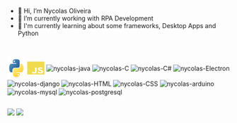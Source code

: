 - 👋 Hi, I’m Nycolas Oliveira
- 🔭 I’m currently working with RPA Development 
- 🌱 I'm currently learning about some frameworks, Desktop Apps and Python

##

<div style="display: inline_block"><br>

  <img align="center" alt="nycolas-Python" height="50" width="40" src="https://raw.githubusercontent.com/devicons/devicon/master/icons/python/python-original.svg">
  <img align="center" alt="nycolas-js" height="30" width="40" src="https://raw.githubusercontent.com/devicons/devicon/master/icons/javascript/javascript-plain.svg">
  <img align="center" alt="nycolas-java" height=40" width="30" src="https://cdn.jsdelivr.net/gh/devicons/devicon/icons/java/java-original.svg">
  <img align="center" alt="nycolas-C" height="30" width="30" src="https://cdn.jsdelivr.net/gh/devicons/devicon/icons/c/c-original.svg">
  <img align="center" alt="nycolas-C#" height="30" width="30" src="https://cdn.jsdelivr.net/gh/devicons/devicon/icons/csharp/csharp-original.svg">
  <img align="center" alt="nycolas-Electron" height="50" width="40" src="https://cdn.jsdelivr.net/gh/devicons/devicon/icons/electron/electron-original.svg">
  <img align="center" alt="nycolas-django" height="60" width="40" src="https://cdn.jsdelivr.net/gh/devicons/devicon/icons/django/django-original.svg">
  <img align="center" alt="nycolas-HTML" height="30" width="30" src="https://cdn.jsdelivr.net/gh/devicons/devicon/icons/html5/html5-original.svg">
  <img align="center" alt="nycolas-CSS" height="30" width="30" src="https://cdn.jsdelivr.net/gh/devicons/devicon/icons/css3/css3-original.svg">
  <img align="center" alt="nycolas-arduino" height="40" width="45" src="https://cdn.jsdelivr.net/gh/devicons/devicon/icons/arduino/arduino-original-wordmark.svg">
  <img align="center" alt="nycolas-mysql" height="40" width="40" src="https://cdn.jsdelivr.net/gh/devicons/devicon/icons/mysql/mysql-original-wordmark.svg">
  <img align="center" alt="nycolas-postgresql" height="50" width="40" src="https://cdn.jsdelivr.net/gh/devicons/devicon/icons/postgresql/postgresql-original-wordmark.svg">

</div>

##

<div>
  <a href = "mailto:nycolas.nfo@gmail.com"><img src ="https://img.shields.io/badge/Gmail-D14836?style=for-the-badge&logo=gmail&logoColor=white" target="_blank"></a>
  <a href = "https://www.linkedin.com/in/nycolas-oliveira/" target="_blank"> <img src = "https://img.shields.io/badge/LinkedIn-0077B5?style=for-the-badge&logo=linkedin&logoColor=white" target="_blank"></a>
</div>
